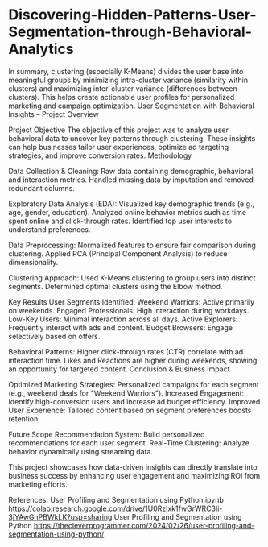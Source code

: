 # Discovering-Hidden-Patterns-User-Segmentation-through-Behavioral-Analytics
In summary, clustering (especially K-Means) divides the user base into meaningful groups by minimizing intra-cluster variance (similarity within clusters) and maximizing inter-cluster variance (differences between clusters). This helps create actionable user profiles for personalized marketing and campaign optimization.
User Segmentation with Behavioral Insights – Project Overview

Project Objective
The objective of this project was to analyze user behavioral data to uncover key patterns through clustering. These insights can help businesses tailor user experiences, optimize ad targeting strategies, and improve conversion rates.
Methodology

Data Collection & Cleaning:
Raw data containing demographic, behavioral, and interaction metrics.
Handled missing data by imputation and removed redundant columns.

Exploratory Data Analysis (EDA):
Visualized key demographic trends (e.g., age, gender, education).
Analyzed online behavior metrics such as time spent online and click-through rates.
Identified top user interests to understand preferences.

Data Preprocessing:
Normalized features to ensure fair comparison during clustering.
Applied PCA (Principal Component Analysis) to reduce dimensionality.

Clustering Approach:
Used K-Means clustering to group users into distinct segments.
Determined optimal clusters using the Elbow method.

Key Results
User Segments Identified:
Weekend Warriors: Active primarily on weekends.
Engaged Professionals: High interaction during workdays.
Low-Key Users: Minimal interaction across all days.
Active Explorers: Frequently interact with ads and content.
Budget Browsers: Engage selectively based on offers.

Behavioral Patterns:
Higher click-through rates (CTR) correlate with ad interaction time.
Likes and Reactions are higher during weekends, showing an opportunity for targeted content.
Conclusion & Business Impact

Optimized Marketing Strategies:
Personalized campaigns for each segment (e.g., weekend deals for "Weekend Warriors").
Increased Engagement:
Identify high-conversion users and increase ad budget efficiency.
Improved User Experience:
Tailored content based on segment preferences boosts retention.

Future Scope
Recommendation System: Build personalized recommendations for each user segment.
Real-Time Clustering: Analyze behavior dynamically using streaming data.

This project showcases how data-driven insights can directly translate into business success by enhancing user engagement and maximizing ROI from marketing efforts.

References:
User Profiling and Segmentation using Python.ipynb https://colab.research.google.com/drive/1U0RzIxk1fwGrWRC3li-3jYAwGnPBWkLK?usp=sharing
User Profiling and Segmentation using Python https://thecleverprogrammer.com/2024/02/26/user-profiling-and-segmentation-using-python/
